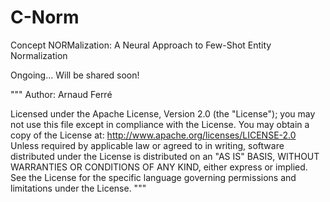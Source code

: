 # C-Norm
Concept NORMalization: A Neural Approach to Few-Shot Entity Normalization

Ongoing...
Will be shared soon!


"""
Author: Arnaud Ferré

Licensed under the Apache License, Version 2.0 (the "License"); you may not use this file except in compliance with the License.
You may obtain a copy of the License at: http://www.apache.org/licenses/LICENSE-2.0
Unless required by applicable law or agreed to in writing, software distributed under the License is distributed on an "AS IS" BASIS, WITHOUT WARRANTIES OR CONDITIONS OF ANY KIND, either express or implied.
See the License for the specific language governing permissions and limitations under the License.
"""
